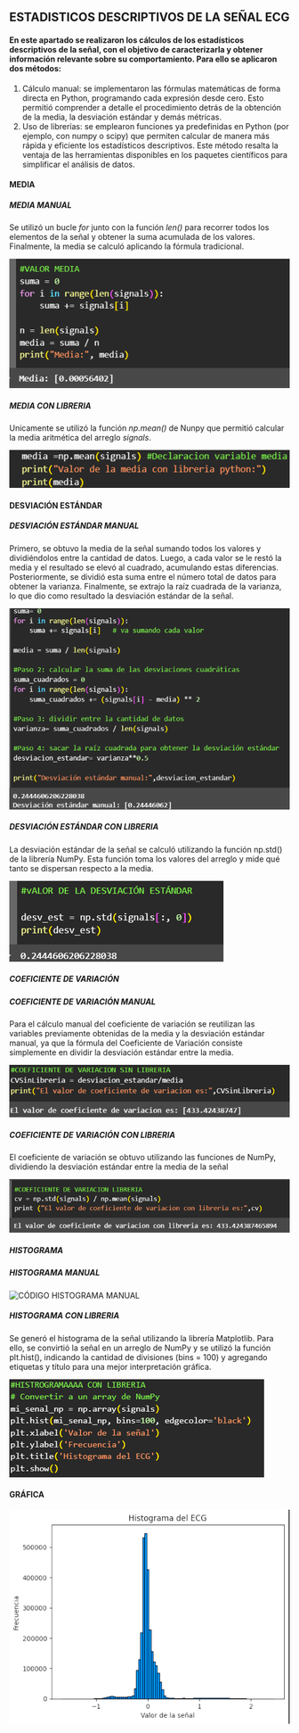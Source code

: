 ESTADISTICOS DESCRIPTIVOS DE LA SEÑAL ECG
---------------
#### En este apartado se realizaron los cálculos de los estadísticos descriptivos de la señal, con el objetivo de caracterizarla y obtener información relevante sobre su comportamiento. Para ello se aplicaron dos métodos:
1. Cálculo manual: se implementaron las fórmulas matemáticas de forma directa en Python, programando cada expresión desde cero. Esto permitió comprender a detalle el procedimiento detrás de la obtención de la media, la desviación estándar y demás métricas.
2. Uso de librerías: se emplearon funciones ya predefinidas en Python (por ejemplo, con numpy o scipy) que permiten calcular de manera más rápida y eficiente los estadísticos descriptivos. Este método resalta la ventaja de las herramientas disponibles en los paquetes científicos para simplificar el análisis de datos.
#### MEDIA
##### MEDIA MANUAL
Se utilizó un bucle *for* junto con la función *len()* para recorrer todos los elementos de la señal y obtener la suma acumulada de los valores. Finalmente, la media se calculó aplicando la fórmula tradicional.

![CÓDIGO MEDIA ](https://github.com/TomasCobos-rgb/INFORME-1-LAB-SE-ALES-/blob/main/CARPETA%20IMAGENES/VALOR%20MEDIA%20SIN%20LIBRERIA%20.png?raw=true)

##### MEDIA CON LIBRERIA
Unicamente se utilizó la función *np.mean()* de Nunpy que permitió calcular la media aritmética del arreglo *signals*. 

![CÓDIGO MEDIA CON LIBRERIA](https://github.com/TomasCobos-rgb/INFORME-1-LAB-SE-ALES-/blob/main/CARPETA%20IMAGENES/MEDIA%20CON%20LIBRERIA.png?raw=true)

#### DESVIACIÓN ESTÁNDAR
##### DESVIACIÓN ESTÁNDAR MANUAL
Primero, se obtuvo la media de la señal sumando todos los valores y dividiéndolos entre la cantidad de datos. Luego, a cada valor se le restó la media y el resultado se elevó al cuadrado, acumulando estas diferencias. Posteriormente, se dividió esta suma entre el número total de datos para obtener la varianza. Finalmente, se extrajo la raíz cuadrada de la varianza, lo que dio como resultado la desviación estándar de la señal.

![CÓDIGO DESVIACIÓN ESTÁNDAR CON LIBRERIA ](https://github.com/TomasCobos-rgb/INFORME-1-LAB-SE-ALES-/blob/main/CARPETA%20IMAGENES/DESVIACION%20ESTANDAR%20SIN%20LIBRERIA.png?raw=true)

##### DESVIACIÓN ESTÁNDAR CON LIBRERIA
La desviación estándar de la señal se calculó utilizando la función np.std() de la librería NumPy. Esta función toma los valores del arreglo y mide qué tanto se dispersan respecto a la media.

![CÓDIGO DESVIACIÓN ESTÁNDAR CON LIBRERIA ](https://github.com/TomasCobos-rgb/INFORME-1-LAB-SE-ALES-/blob/main/CARPETA%20IMAGENES/DESVIACION%20ESTANDAR%20LIBRERIA%20.png?raw=true)

##### COEFICIENTE DE VARIACIÓN
##### COEFICIENTE DE VARIACIÓN MANUAL
Para el cálculo manual del coeficiente de variación se reutilizan las variables previamente obtenidas de la media y la desviación estándar manual, ya que la fórmula del Coeficiente de Variación consiste simplemente en dividir la desviación estándar entre la media.

![CÓDIGO COEFICIENTE DE VARIACIÓN MANUAL](https://github.com/TomasCobos-rgb/INFORME-1-LAB-SE-ALES-/blob/main/CARPETA%20IMAGENES/COEFICIENTE%20DE%20VARIACION%20SIN%20LIBRERIA.png?raw=true)

##### COEFICIENTE DE VARIACIÓN CON LIBRERIA
El coeficiente de variación se obtuvo utilizando las funciones de NumPy, dividiendo la desviación estándar entre la media de la señal

![CÓDIGO COEFICIENTE DE VARIACIÓN CON LIBRERIA](https://github.com/TomasCobos-rgb/INFORME-1-LAB-SE-ALES-/blob/main/CARPETA%20IMAGENES/COEFICIENTE%20DE%20VARIACION%20CON%20LIBRERIA.png?raw=true)

##### HISTOGRAMA
##### HISTOGRAMA MANUAL

![CÓDIGO HISTOGRAMA MANUAL]()

##### HISTOGRAMA CON LIBRERIA 
Se generó el histograma de la señal utilizando la librería Matplotlib. Para ello, se convirtió la señal en un arreglo de NumPy y se utilizó la función plt.hist(), indicando la cantidad de divisiones (bins = 100) y agregando etiquetas y título para una mejor interpretación gráfica.

![CÓDIGO HISTOGRAMA CON LIBRERIA ](https://github.com/TomasCobos-rgb/INFORME-1-LAB-SE-ALES-/blob/main/CARPETA%20IMAGENES/HISTOGRAMA%20CON%20LIBRERIA%20.png?raw=true)
#### GRÁFICA
![HISTOGRAMA LIBRERIA](https://github.com/TomasCobos-rgb/INFORME-1-LAB-SE-ALES-/blob/main/CARPETA%20IMAGENES/GRAFICA%20HISTOGRAMA.png?raw=true)
